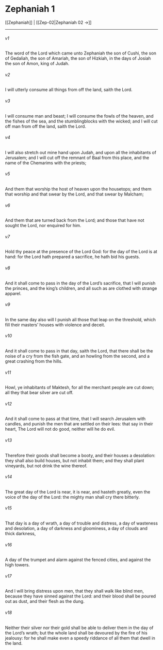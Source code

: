 # Zephaniah 1

[[Zephaniah]] | [[Zep-02|Zephaniah 02 →]]
***

###### v1
The word of the Lord which came unto Zephaniah the son of Cushi, the son of Gedaliah, the son of Amariah, the son of Hizkiah, in the days of Josiah the son of Amon, king of Judah.
###### v2
I will utterly consume all things from off the land, saith the Lord.
###### v3
I will consume man and beast; I will consume the fowls of the heaven, and the fishes of the sea, and the stumblingblocks with the wicked; and I will cut off man from off the land, saith the Lord.
###### v4
I will also stretch out mine hand upon Judah, and upon all the inhabitants of Jerusalem; and I will cut off the remnant of Baal from this place, and the name of the Chemarims with the priests;
###### v5
And them that worship the host of heaven upon the housetops; and them that worship and that swear by the Lord, and that swear by Malcham;
###### v6
And them that are turned back from the Lord; and those that have not sought the Lord, nor enquired for him.
###### v7
Hold thy peace at the presence of the Lord God: for the day of the Lord is at hand: for the Lord hath prepared a sacrifice, he hath bid his guests.
###### v8
And it shall come to pass in the day of the Lord’s sacrifice, that I will punish the princes, and the king’s children, and all such as are clothed with strange apparel.
###### v9
In the same day also will I punish all those that leap on the threshold, which fill their masters’ houses with violence and deceit.
###### v10
And it shall come to pass in that day, saith the Lord, that there shall be the noise of a cry from the fish gate, and an howling from the second, and a great crashing from the hills.
###### v11
Howl, ye inhabitants of Maktesh, for all the merchant people are cut down; all they that bear silver are cut off.
###### v12
And it shall come to pass at that time, that I will search Jerusalem with candles, and punish the men that are settled on their lees: that say in their heart, The Lord will not do good, neither will he do evil.
###### v13
Therefore their goods shall become a booty, and their houses a desolation: they shall also build houses, but not inhabit them; and they shall plant vineyards, but not drink the wine thereof.
###### v14
The great day of the Lord is near, it is near, and hasteth greatly, even the voice of the day of the Lord: the mighty man shall cry there bitterly.
###### v15
That day is a day of wrath, a day of trouble and distress, a day of wasteness and desolation, a day of darkness and gloominess, a day of clouds and thick darkness,
###### v16
A day of the trumpet and alarm against the fenced cities, and against the high towers.
###### v17
And I will bring distress upon men, that they shall walk like blind men, because they have sinned against the Lord: and their blood shall be poured out as dust, and their flesh as the dung.
###### v18
Neither their silver nor their gold shall be able to deliver them in the day of the Lord’s wrath; but the whole land shall be devoured by the fire of his jealousy: for he shall make even a speedy riddance of all them that dwell in the land. 
